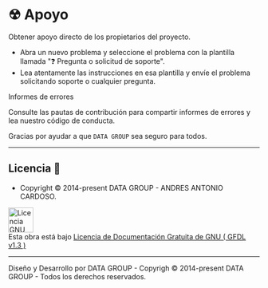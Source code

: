 # ☢ Apoyo

Obtener apoyo directo de los propietarios del proyecto.

- Abra un nuevo problema y seleccione el problema con la plantilla llamada "❓ Pregunta o solicitud de soporte".
- Lea atentamente las instrucciones en esa plantilla y envíe el problema solicitando soporte o cualquier pregunta.

Informes de errores

Consulte las pautas de contribución para compartir informes de errores y lea nuestro código de conducta.

Gracias por ayudar a que `DATA GROUP` sea seguro para todos.

---

## Licencia 📄

- Copyright © 2014-present DATA GROUP - ANDRES ANTONIO CARDOSO.

<a rel="licencia" href="https://www.gnu.org/"><img alt="Licencia GNU General Publica " style="border-width:0" src="https://i.postimg.cc/YC06YTyy/GFDL-Logo-svg.png" height="50"  /></a><br />Esta obra está bajo <a rel="licencia" href="https://www.gnu.org/licenses/fdl-1.3.html">Licencia de Documentación Gratuita de GNU ( GFDL v1.3 )</a>

---

<p>Diseño y Desarrollo por DATA GROUP - Copyrigh © 2014-present DATA GROUP - Todos los derechos reservados.</p>
